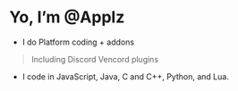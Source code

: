 # Yo, I’m @Applz
- I do Platform coding + addons
> Including Discord Vencord plugins

- I code in JavaScript, Java, C and C++, Python, and Lua. 
<!---
Applzzz/Applzzz is a ✨ special ✨ repository because its `README.md` (this file) appears on your GitHub profile.
You can click the Preview link to take a look at your changes.
--->
